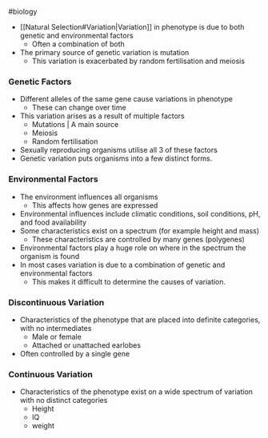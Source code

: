 #biology
- [[Natural Selection#Variation|Variation]] in phenotype is due to both genetic and environmental factors
    - Often a combination of both
- The primary source of genetic variation is mutation
    - This variation is exacerbated by random fertilisation and meiosis

### Genetic Factors
- Different alleles of the same gene cause variations in phenotype
    - These can change over time
- This variation arises as a result of multiple factors
    - Mutations | A main source
    - Meiosis
    - Random fertilisation
- Sexually reproducing organisms utilise all 3 of these factors
- Genetic variation puts organisms into a few distinct forms.

### Environmental Factors
- The environment influences all organisms
    - This affects how genes are expressed
- Environmental influences include climatic conditions, soil conditions, pH, and food availability
- Some characteristics exist on a spectrum (for example height and mass)
    - These characteristics are controlled by many genes (polygenes)
- Environmental factors play a huge role on where in the spectrum the organism is found
- In most cases variation is due to a combination of genetic and environmental factors
    - This makes it difficult to determine the causes of variation.

### Discontinuous Variation
- Characteristics of the phenotype that are placed into definite categories, with no intermediates
    - Male or female
    - Attached or unattached earlobes
- Often controlled by a single gene

### Continuous Variation
- Characteristics of the phenotype exist on a wide spectrum of variation with no distinct categories
    - Height
    - IQ
    - weight
